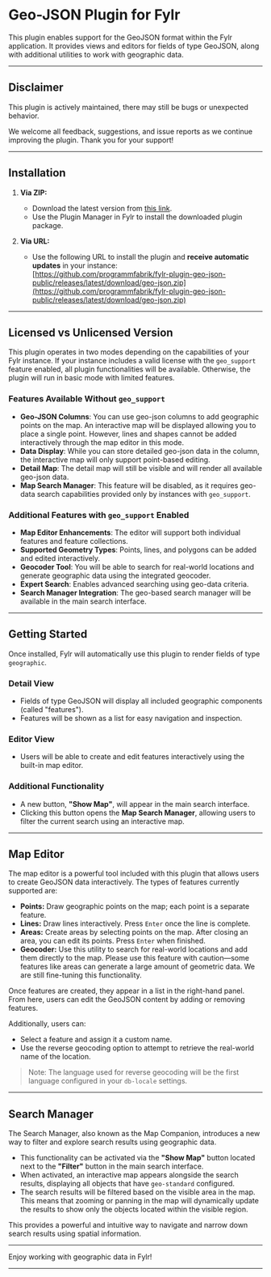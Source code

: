 # Geo-JSON Plugin for Fylr

This plugin enables support for the GeoJSON format within the Fylr application. It provides views and editors for fields of type GeoJSON, along with additional utilities to work with geographic data.

---

## Disclaimer

This plugin is actively maintained, there may still be bugs or unexpected behavior.

We welcome all feedback, suggestions, and issue reports as we continue improving the plugin. Thank you for your support!

---

## Installation

1. **Via ZIP:**
   - Download the latest version from [this link](https://github.com/programmfabrik/fylr-plugin-geo-json-public/releases/latest/download/geo-json.zip).
   - Use the Plugin Manager in Fylr to install the downloaded plugin package.

2. **Via URL:**
   - Use the following URL to install the plugin and **receive automatic updates** in your instance:  
     [https://github.com/programmfabrik/fylr-plugin-geo-json-public/releases/latest/download/geo-json.zip](https://github.com/programmfabrik/fylr-plugin-geo-json-public/releases/latest/download/geo-json.zip)
     
---

## Licensed vs Unlicensed Version

This plugin operates in two modes depending on the capabilities of your Fylr instance. If your instance includes a valid license with the `geo_support` feature enabled, all plugin functionalities will be available. Otherwise, the plugin will run in basic mode with limited features.

### Features Available Without `geo_support`

- **Geo-JSON Columns**: You can use geo-json columns to add geographic points on the map. An interactive map will be displayed allowing you to place a single point. However, lines and shapes cannot be added interactively through the map editor in this mode.
- **Data Display**: While you can store detailed geo-json data in the column, the interactive map will only support point-based editing.
- **Detail Map**: The detail map will still be visible and will render all available geo-json data.
- **Map Search Manager**: This feature will be disabled, as it requires geo-data search capabilities provided only by instances with `geo_support`.

### Additional Features with `geo_support` Enabled

- **Map Editor Enhancements**: The editor will support both individual features and feature collections.
- **Supported Geometry Types**: Points, lines, and polygons can be added and edited interactively.
- **Geocoder Tool**: You will be able to search for real-world locations and generate geographic data using the integrated geocoder.
- **Expert Search**: Enables advanced searching using geo-data criteria.
- **Search Manager Integration**: The geo-based search manager will be available in the main search interface.

---

## Getting Started

Once installed, Fylr will automatically use this plugin to render fields of type `geographic`.

### Detail View

- Fields of type GeoJSON will display all included geographic components (called "features").
- Features will be shown as a list for easy navigation and inspection.

### Editor View

- Users will be able to create and edit features interactively using the built-in map editor.

### Additional Functionality

- A new button, **"Show Map"**, will appear in the main search interface.
- Clicking this button opens the **Map Search Manager**, allowing users to filter the current search using an interactive map.

---

## Map Editor

The map editor is a powerful tool included with this plugin that allows users to create GeoJSON data interactively. The types of features currently supported are:

- **Points:** Draw geographic points on the map; each point is a separate feature.
- **Lines:** Draw lines interactively. Press `Enter` once the line is complete.
- **Areas:** Create areas by selecting points on the map. After closing an area, you can edit its points. Press `Enter` when finished.
- **Geocoder:** Use this utility to search for real-world locations and add them directly to the map. Please use this feature with caution—some features like areas can generate a large amount of geometric data. We are still fine-tuning this functionality.

Once features are created, they appear in a list in the right-hand panel. From here, users can edit the GeoJSON content by adding or removing features.

Additionally, users can:

- Select a feature and assign it a custom name.
- Use the reverse geocoding option to attempt to retrieve the real-world name of the location.

> Note: The language used for reverse geocoding will be the first language configured in your `db-locale` settings.

---

## Search Manager

The Search Manager, also known as the Map Companion, introduces a new way to filter and explore search results using geographic data.

- This functionality can be activated via the **"Show Map"** button located next to the **"Filter"** button in the main search interface.
- When activated, an interactive map appears alongside the search results, displaying all objects that have `geo-standard` configured.
- The search results will be filtered based on the visible area in the map. This means that zooming or panning in the map will dynamically update the results to show only the objects located within the visible region.

This provides a powerful and intuitive way to navigate and narrow down search results using spatial information.

---

Enjoy working with geographic data in Fylr!

---

